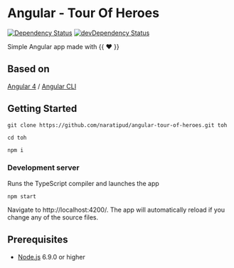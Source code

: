 # Angular - Tour Of Heroes

[![Dependency Status][david-badge]][david-badge-url]
[![devDependency Status][david-dev-badge]][david-dev-badge-url]

Simple Angular app made with {{  :heart:  }}

## Based on

[Angular 4](https://angular.io/) / [Angular CLI](https://github.com/angular/angular-cli)

## Getting Started

```
git clone https://github.com/naratipud/angular-tour-of-heroes.git toh

cd toh

npm i
```

### Development server

Runs the TypeScript compiler and launches the app

```
npm start
```

Navigate to http://localhost:4200/. The app will automatically reload if you change any of the source files.

## Prerequisites

* [Node.js](https://nodejs.org/en/) 6.9.0 or higher

[david-badge]: https://david-dm.org/naratipud/angular-tour-of-heroes.svg
[david-badge-url]: https://david-dm.org/naratipud/angular-tour-of-heroes
[david-dev-badge]: https://david-dm.org/naratipud/angular-tour-of-heroes/dev-status.svg
[david-dev-badge-url]: https://david-dm.org/naratipud/angular-tour-of-heroes?type=dev
[npm-badge]: https://img.shields.io/npm/v/@angular/cli.svg
[npm-badge-url]: https://www.npmjs.com/package/@angular/cli
